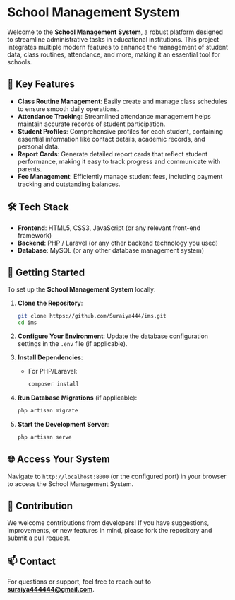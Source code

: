 # School Management System

Welcome to the **School Management System**, a robust platform designed to streamline administrative tasks in educational institutions. This project integrates multiple modern features to enhance the management of student data, class routines, attendance, and more, making it an essential tool for schools.

## 🌟 Key Features

- **Class Routine Management**: Easily create and manage class schedules to ensure smooth daily operations.
- **Attendance Tracking**: Streamlined attendance management helps maintain accurate records of student participation.
- **Student Profiles**: Comprehensive profiles for each student, containing essential information like contact details, academic records, and personal data.
- **Report Cards**: Generate detailed report cards that reflect student performance, making it easy to track progress and communicate with parents.
- **Fee Management**: Efficiently manage student fees, including payment tracking and outstanding balances.

## 🛠 Tech Stack

- **Frontend**: HTML5, CSS3, JavaScript (or any relevant front-end framework)
- **Backend**: PHP / Laravel (or any other backend technology you used)
- **Database**: MySQL (or any other database management system)

## 🚀 Getting Started

To set up the **School Management System** locally:

1. **Clone the Repository**:
   ```bash
   git clone https://github.com/Suraiya444/ims.git
   cd ims
   ```

2. **Configure Your Environment**: Update the database configuration settings in the `.env` file (if applicable).

3. **Install Dependencies**:
   - For PHP/Laravel:
     ```bash
     composer install
     ```

4. **Run Database Migrations** (if applicable):
   ```bash
   php artisan migrate
   ```

5. **Start the Development Server**:
   ```bash
   php artisan serve
   ```

## 🌐 Access Your System

Navigate to `http://localhost:8000` (or the configured port) in your browser to access the School Management System.

## 🤝 Contribution

We welcome contributions from developers! If you have suggestions, improvements, or new features in mind, please fork the repository and submit a pull request.

## 📫 Contact

For questions or support, feel free to reach out to **suraiya444444@gmail.com**.
